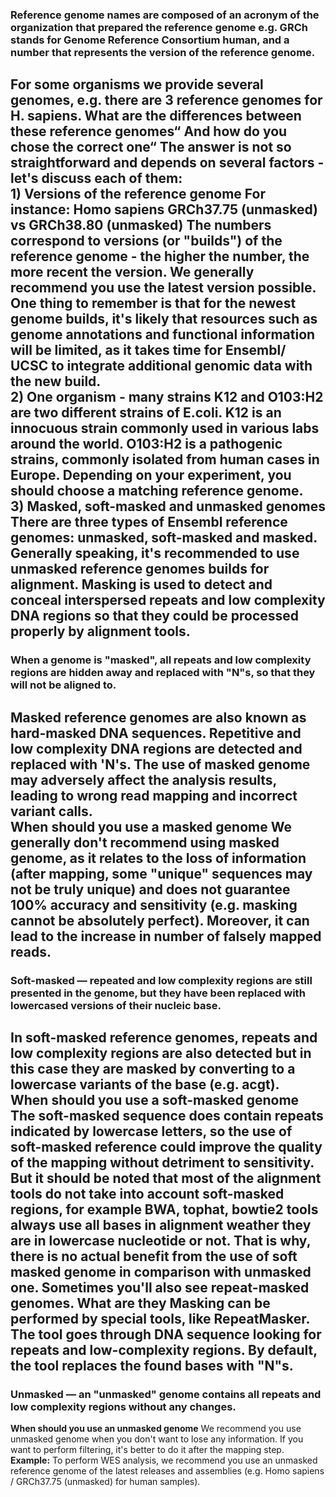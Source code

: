### Reference genome names are composed of an acronym of the organization that prepared the reference genome e.g. GRCh stands for Genome Reference Consortium human, and a number that represents the version of the reference genome.  
For some organisms we provide several genomes, e.g. there are 3 reference genomes for H. sapiens. What are the differences between these reference genomes“ And how do you chose the correct one“  The answer is not so straightforward and depends on several factors - let's discuss each of them:  
**1) Versions of the reference genome**  For instance:  Homo sapiens GRCh37.75 (unmasked) vs GRCh38.80 (unmasked) The numbers correspond to versions (or "builds") of the reference genome - the higher the number, the more recent the version. We generally recommend you use the latest version possible. One thing to remember is that for the newest genome builds, it's likely that resources such as genome annotations and functional information will be limited, as it takes time for Ensembl/ UCSC to integrate additional genomic data with the new build.  
**2) One organism - many strains**  K12 and O103:H2 are two different strains of E.coli. K12 is an innocuous strain commonly used in various labs around the world. O103:H2 is a pathogenic strains, commonly isolated from human cases in Europe. Depending on your experiment, you should choose a matching reference genome.  
**3) Masked, soft-masked and unmasked genomes**  There are three types of Ensembl reference genomes: unmasked, soft-masked and masked. Generally speaking, it's recommended to use unmasked reference genomes builds for alignment. Masking is used to detect and conceal interspersed repeats and low complexity DNA regions so that they could be processed properly by alignment tools.  
---
### When a genome is "masked", all repeats and low complexity regions are hidden away and replaced with "N"s, so that they will not be aligned to.  
Masked reference genomes are also known as hard-masked DNA sequences. Repetitive and low complexity DNA regions are detected and replaced with 'N's. The use of masked genome may adversely affect the analysis results, leading to wrong read mapping and incorrect variant calls.  
**When should you use a masked genome**  We generally don't recommend using masked genome, as it relates to the loss of information (after mapping, some "unique" sequences may not be truly unique) and does not guarantee 100% accuracy and sensitivity (e.g. masking cannot be absolutely perfect). Moreover, it can lead to the increase in number of falsely mapped reads.
---
### Soft-masked — repeated and low complexity regions are still presented in the genome, but they have been replaced with lowercased versions of their nucleic base.
In soft-masked reference genomes, repeats and low complexity regions are also detected but in this case they are masked by converting to a lowercase variants of the base (e.g. acgt).  
**When should you use a soft-masked genome**  The soft-masked sequence does contain repeats indicated by lowercase letters, so the use of soft-masked reference could improve the quality of the mapping without detriment to sensitivity. But it should be noted that most of the alignment tools do not take into account soft-masked regions, for example BWA, tophat, bowtie2 tools always use all bases in alignment weather they are in lowercase nucleotide or not. That is why, there is no actual benefit from the use of soft masked genome in comparison with unmasked one.   Sometimes you'll also see repeat-masked genomes. What are they Masking can be performed by special tools, like RepeatMasker. The tool goes through DNA sequence looking for repeats and low-complexity regions. By default, the tool replaces the found bases with "N"s.  
---
### Unmasked — an "unmasked" genome contains all repeats and low complexity regions without any changes.
**When should you use an unmasked genome**  We recommend you use unmasked genome when you don't want to lose any information. If you want to perform filtering, it's better to do it after the mapping step.  
**Example:**  To perform WES analysis, we recommend you use an unmasked reference genome of the latest releases and assemblies (e.g. Homo sapiens / GRCh37.75 (unmasked) for human samples).